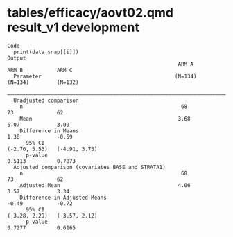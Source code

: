 # tables/efficacy/aovt02.qmd result_v1 development

    Code
      print(data_snap[[i]])
    Output
                                                           ARM A        ARM B           ARM C    
      Parameter                                           (N=134)      (N=134)         (N=132)   
      ———————————————————————————————————————————————————————————————————————————————————————————
      Unadjusted comparison                                                                      
        n                                                   68           73              62      
        Mean                                               3.68         5.07            3.09     
        Difference in Means                                             1.38            -0.59    
          95% CI                                                    (-2.76, 5.53)   (-4.91, 3.73)
          p-value                                                      0.5113          0.7873    
      Adjusted comparison (covariates BASE and STRATA1)                                          
        n                                                   68           73              62      
        Adjusted Mean                                      4.06         3.57            3.34     
        Difference in Adjusted Means                                    -0.49           -0.72    
          95% CI                                                    (-3.28, 2.29)   (-3.57, 2.12)
          p-value                                                      0.7277          0.6165    

